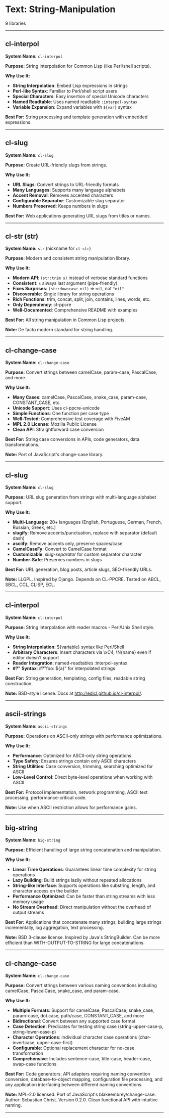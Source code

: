 # Text: String-Manipulation

9 libraries

---

## cl-interpol

**System Name:** `cl-interpol`

**Purpose:** String interpolation for Common Lisp (like Perl/shell scripts).

**Why Use It:**
- **String Interpolation**: Embed Lisp expressions in strings
- **Perl-like Syntax**: Familiar to Perl/shell script users
- **Special Characters**: Easy insertion of special Unicode characters
- **Named Readtable**: Uses named readtable `:interpol-syntax`
- **Variable Expansion**: Expand variables with `${var}` syntax

**Best For:** String processing and template generation with embedded expressions.

---


## cl-slug

**System Name:** `cl-slug`

**Purpose:** Create URL-friendly slugs from strings.

**Why Use It:**
- **URL Slugs**: Convert strings to URL-friendly formats
- **Many Languages**: Supports many language alphabets
- **Accent Removal**: Removes accented characters
- **Configurable Separator**: Customizable slug separator
- **Numbers Preserved**: Keeps numbers in slugs

**Best For:** Web applications generating URL slugs from titles or names.

---


## cl-str (str)

**System Name:** `str` (nickname for `cl-str`)

**Purpose:** Modern and consistent string manipulation library.

**Why Use It:**
- **Modern API**: `(str:trim s)` instead of verbose standard functions
- **Consistent**: `s` always last argument (pipe-friendly)
- **Fixes Surprises**: `(str:downcase nil)` => `nil`, not `"nil"`
- **Discoverable**: Single library for string operations
- **Rich Functions**: trim, concat, split, join, contains, lines, words, etc.
- **Only Dependency**: cl-ppcre
- **Well-Documented**: Comprehensive README with examples

**Best For:** All string manipulation in Common Lisp projects.

**Note:** De facto modern standard for string handling.

---


## cl-change-case

**System Name:** `cl-change-case`

**Purpose:** Convert strings between camelCase, param-case, PascalCase, and more.

**Why Use It:**
- **Many Cases**: camelCase, PascalCase, snake_case, param-case, CONSTANT_CASE, etc.
- **Unicode Support**: Uses cl-ppcre-unicode
- **Simple Functions**: One function per case type
- **Well-Tested**: Comprehensive test coverage with FiveAM
- **MPL 2.0 License**: Mozilla Public License
- **Clean API**: Straightforward case conversion

**Best For:** String case conversions in APIs, code generators, data transformations.

**Note:** Port of JavaScript's change-case library.

---


## cl-slug

**System Name:** `cl-slug`

**Purpose:** URL slug generation from strings with multi-language alphabet support.

**Why Use It:**
- **Multi-Language**: 20+ languages (English, Portuguese, German, French, Russian, Greek, etc.)
- **slugify**: Remove accents/punctuation, replace with separator (default dash)
- **asciify**: Remove accents only, preserve spaces/case
- **CamelCaseFy**: Convert to CamelCase format
- **Customizable**: *slug-separator* for custom separator character
- **Number-Safe**: Preserves numbers in slugs

**Best For:** URL generation, blog posts, article slugs, SEO-friendly URLs.

**Note:** LLGPL. Inspired by Django. Depends on CL-PPCRE. Tested on ABCL, SBCL, CCL, CLISP, ECL.

---


## cl-interpol

**System Name:** `cl-interpol`

**Purpose:** String interpolation with reader macros - Perl/Unix Shell style.

**Why Use It:**
- **String Interpolation**: ${variable} syntax like Perl/Shell
- **Arbitrary Characters**: Insert characters via \xC4, \N{name} even if editor doesn't support
- **Reader Integration**: named-readtables :interpol-syntax
- **#?" Syntax**: #?"foo: ${a}" for interpolated strings

**Best For:** String generation, templating, config files, readable string construction.

**Note:** BSD-style license. Docs at http://edicl.github.io/cl-interpol/.

---


## ascii-strings

**System Name:** `ascii-strings`

**Purpose:** Operations on ASCII-only strings with performance optimizations.

**Why Use It:**
- **Performance**: Optimized for ASCII-only string operations
- **Type Safety**: Ensures strings contain only ASCII characters
- **String Utilities**: Case conversion, trimming, searching optimized for ASCII
- **Low-Level Control**: Direct byte-level operations when working with ASCII

**Best For:** Protocol implementation, network programming, ASCII text processing, performance-critical code.

**Note:** Use when ASCII restriction allows for performance gains.

---


## big-string

**System Name:** `big-string`

**Purpose:** Efficient handling of large string concatenation and manipulation.

**Why Use It:**
- **Linear Time Operations**: Guarantees linear time complexity for string operations
- **Lazy Building**: Build strings lazily without repeated allocations
- **String-like Interface**: Supports operations like substring, length, and character access on the builder
- **Performance Optimized**: Can be faster than string streams with less memory usage
- **No Stream Overhead**: Direct manipulation without the overhead of output streams

**Best For:** Applications that concatenate many strings, building large strings incrementally, log aggregation, text processing.

**Note:** BSD 3-clause license. Inspired by Java's StringBuilder. Can be more efficient than WITH-OUTPUT-TO-STRING for large concatenations.

---


## cl-change-case

**System Name:** `cl-change-case`

**Purpose:** Convert strings between various naming conventions including camelCase, PascalCase, snake_case, and param-case.

**Why Use It:**
- **Multiple Formats**: Support for camelCase, PascalCase, snake_case, param-case, dot.case, path/case, CONSTANT_CASE, and more
- **Bidirectional**: Convert between any supported case format
- **Case Detection**: Predicates for testing string case (string-upper-case-p, string-lower-case-p)
- **Character Operations**: Individual character case operations (char-invertcase, upper-case-first)
- **Configurable**: Optional replacement character for no-case transformation
- **Comprehensive**: Includes sentence-case, title-case, header-case, swap-case functions

**Best For:** Code generators, API adapters requiring naming convention conversion, database-to-object mapping, configuration file processing, and any application interfacing between different naming conventions.

**Note:** MPL-2.0 licensed. Port of JavaScript's blakeembrey/change-case. Author: Sebastian Christ. Version 0.2.0. Clean functional API with intuitive naming.

---


